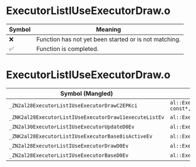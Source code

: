 # ExecutorListIUseExecutorDraw.o
| Symbol | Meaning 
| ------------- | ------------- 
| :x: | Function has not yet been started or is not matching. 
| :white_check_mark: | Function is completed. 


# ExecutorListIUseExecutorDraw.o
| Symbol (Mangled) | Symbol (Demangled) | Decompiled? |
| ------------- |  ------------- | ------------- |
| `_ZN2al28ExecutorListIUseExecutorDrawC2EPKci` | `al::ExecutorListIUseExecutorDraw::ExecutorListIUseExecutorDraw(char const*,int)` | :white_check_mark: |
| `_ZNK2al28ExecutorListIUseExecutorDraw11executeListEv` | `al::ExecutorListIUseExecutorDraw::executeList(void)const` | :white_check_mark: |
| `_ZN2al30ExecutorListIUseExecutorUpdateD0Ev` | `al::ExecutorListIUseExecutorUpdate::~ExecutorListIUseExecutorUpdate()` | :white_check_mark: |
| `_ZNK2al28ExecutorListIUseExecutorBase8isActiveEv` | `al::ExecutorListIUseExecutorBase::isActive(void)const` | :white_check_mark: |
| `_ZN2al28ExecutorListIUseExecutorDrawD0Ev` | `al::ExecutorListIUseExecutorDraw::~ExecutorListIUseExecutorDraw()` | :white_check_mark: |
| `_ZN2al28ExecutorListIUseExecutorBaseD0Ev` | `al::ExecutorListIUseExecutorBase::~ExecutorListIUseExecutorBase()` | :white_check_mark: |
